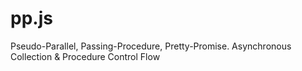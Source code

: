 pp.js
=====

Pseudo-Parallel, Passing-Procedure, Pretty-Promise. Asynchronous Collection &amp; Procedure Control Flow